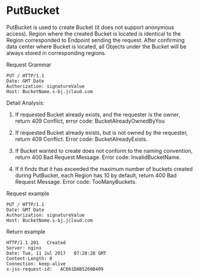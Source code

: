 # PutBucket

PutBucket is used to create Bucket (it does not support anonymous access). Region where the created Bucket is located is identical to the Region corresponded to Endpoint sending the request. After confirming data center where Bucket is located, all Objects under the Bucket will be always stored in corresponding regions.

Request Grammar
```
PUT / HTTP/1.1
Date: GMT Date
Authorization: signatureValue
Host: BucketName.s-bj.jcloud.com 
```

Detail Analysis:

1. If requested Bucket already exists, and the requester is the owner, return 409 Conflict, error code: BucketAlreadyOwnedByYou

2. If requested Bucket already exists, but is not owned by the requester, return 409 Conflict. Error code: BucketAlreadyExists.

3. If Bucket wanted to create does not conform to the naming convention, return 400 Bad Request Message. Error code: InvalidBucketName.

4. If it finds that it has exceeded the maximum number of buckets created during PutBucket, each Region has 10 by default, return 400 Bad Request Message. Error code: TooManyBuckets.

Request example
```
PUT / HTTP/1.1
Date: GMT Date
Authorization: signatureValue
Host: BucketName.s-bj.jcloud.com 
```
Return example 
```
HTTP/1.1 201   Created
Server: nginx
Date: Tue, 11 Jul 2017   07:28:28 GMT
Content-Length: 0
Connection: keep-alive
x-jss-request-id:   AC661DAB5260B409
```
